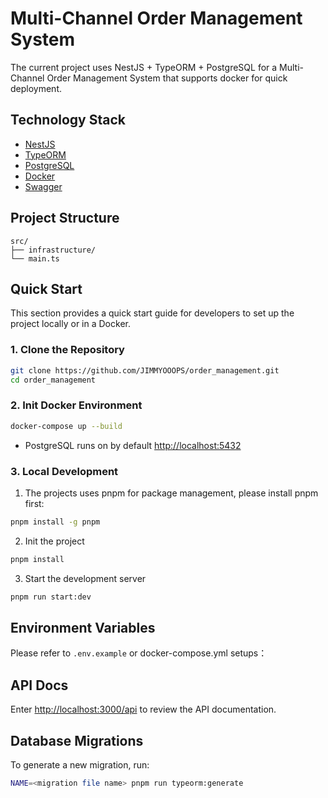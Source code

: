 # Multi-Channel Order Management System

The current project uses NestJS + TypeORM + PostgreSQL for a Multi-Channel Order Management System that supports docker for quick deployment.

## Technology Stack

- [NestJS](https://nestjs.com/)
- [TypeORM](https://typeorm.io/)
- [PostgreSQL](https://www.postgresql.org/)
- [Docker](https://www.docker.com/)
- [Swagger](https://swagger.io/)

## Project Structure

```
src/
├── infrastructure/
└── main.ts
```

## Quick Start

This section provides a quick start guide for developers to set up the project locally or in a Docker.

### 1. Clone the Repository

```bash
git clone https://github.com/JIMMYOOOPS/order_management.git
cd order_management
```

### 2. Init Docker Environment

```bash
docker-compose up --build
```

- PostgreSQL runs on by default [http://localhost:5432](http://localhost:5432)

### 3. Local Development

1. The projects uses pnpm for package management, please install pnpm first:

```bash
pnpm install -g pnpm
```

2. Init the project

```bash
pnpm install
```

3. Start the development server

```bash
pnpm run start:dev
```

## Environment Variables

Please refer to `.env.example` or docker-compose.yml setups：

## API Docs

Enter [http://localhost:3000/api](http://localhost:3000/api) to review the API documentation.

## Database Migrations

To generate a new migration, run:

```bash
NAME=<migration file name> pnpm run typeorm:generate
```
